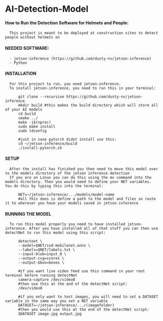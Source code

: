 # AI-Detection-Model
  #### How to Run the Detection Software for Helmets and People:
      This project is meant to be deployed at construction sites to detect people without helmets on

  #### NEEDED SOFTWARE:
      - jetson-inference (https://github.com/dusty-nv/jetson-inference)
      - Python

  #### INSTALLATION
      For this project to run, you need jetson-inference.
      To install jetson-inference, you need to run this in your terminal:

          git clone --recursive https://github.com/dusty-nv/jetson-inference
          mkdir build #this makes the build directory which will store all of your AI models
          cd build
          cmake ../ 
          make -j$(nproc)
          sudo make install
          sudo ldconfig
            
          #just in case pytorch didnt install use this:
          cd ~/jetson-inference/build
          ./install-pytorch.sh

  #### SETUP
      After the install has finished you then need to move this model over to the models directory of the jetson inference detection
      If you are on Linux you can do this using the mv command into the models directory. Then you would need to define your NET variables. You do this by typing this into the terminal:

          NET=~/jetson-inference/.../models/model-name 
          #all this does is define a path to the model and files so route it to wherever you have your models saved in jetson-inference
            


    
  #### RUNNING THE MODEL 
      To run this model properly you need to have installed jetson-inference. After you have installed all of that stuff you can then use detectNet to run this model using this script:

          detectnet \
          --model=$NET/ssd-mobilenet.onnx \
          --labels=$NET/labels.txt \
          --input-blob=input_0 \
          --output-cvg=scores \
          --output-bbox=boxes \

          #if you want live video feed use this command in your root terminal before running detectNet
          camera-capture /dev/video0
          #then use this at the end of the detectNet script:
          /dev/video0

          #if you only want to test images, you will need to set a DATASET variable in the same way you set a NET variable
          DATASET=~/jetson-inference/.../(imagefolder)
          #then you would use this at the end of the detectNet script:
          $DATASET image.jpg output.jpg
